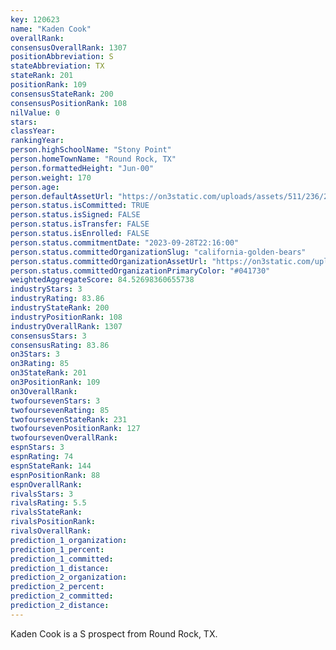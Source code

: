 ```yaml
---
key: 120623
name: "Kaden Cook"
overallRank: 
consensusOverallRank: 1307
positionAbbreviation: S
stateAbbreviation: TX
stateRank: 201
positionRank: 109
consensusStateRank: 200
consensusPositionRank: 108
nilValue: 0
stars: 
classYear: 
rankingYear: 
person.highSchoolName: "Stony Point"
person.homeTownName: "Round Rock, TX"
person.formattedHeight: "Jun-00"
person.weight: 170
person.age: 
person.defaultAssetUrl: "https://on3static.com/uploads/assets/511/236/236511.jpg"
person.status.isCommitted: TRUE
person.status.isSigned: FALSE
person.status.isTransfer: FALSE
person.status.isEnrolled: FALSE
person.status.commitmentDate: "2023-09-28T22:16:00"
person.status.committedOrganizationSlug: "california-golden-bears"
person.status.committedOrganizationAssetUrl: "https://on3static.com/uploads/assets/858/149/149858.svg"
person.status.committedOrganizationPrimaryColor: "#041730"
weightedAggregateScore: 84.52698360655738
industryStars: 3
industryRating: 83.86
industryStateRank: 200
industryPositionRank: 108
industryOverallRank: 1307
consensusStars: 3
consensusRating: 83.86
on3Stars: 3
on3Rating: 85
on3StateRank: 201
on3PositionRank: 109
on3OverallRank: 
twofoursevenStars: 3
twofoursevenRating: 85
twofoursevenStateRank: 231
twofoursevenPositionRank: 127
twofoursevenOverallRank: 
espnStars: 3
espnRating: 74
espnStateRank: 144
espnPositionRank: 88
espnOverallRank: 
rivalsStars: 3
rivalsRating: 5.5
rivalsStateRank: 
rivalsPositionRank: 
rivalsOverallRank: 
prediction_1_organization: 
prediction_1_percent: 
prediction_1_committed: 
prediction_1_distance: 
prediction_2_organization: 
prediction_2_percent: 
prediction_2_committed: 
prediction_2_distance: 
---
```

Kaden Cook is a S prospect from Round Rock, TX.